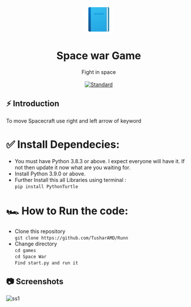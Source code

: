  <p align="center">
    <img alt="" height="80" src="./img/add-readme (1).png">
  </a>
</p>
<h1 align="center">Space war Game</h1>

<div align="center">
Fight in space 

</div>

<br />

<div align="center">
  <!-- Standard -->
  <a href="https://standardjs.com">
    <img src="https://img.shields.io/badge/code%20style-standard-brightgreen.svg?style=flat-square"
      alt="Standard" />
  </a>
</div>

## ⚡️  Introduction
To move Spacecraft use right and left arrow of keyword

# ✅ Install Dependecies:
  - You must have Python 3.8.3 or above. I expect everyone will have it. If not then update it now what are you waiting for.
  - Install Python 3.9.0 or above.
  - Further Install this all Libraries using terminal : <br>
    ```pip install PythonTurtle```

# 🏎️  How to Run the code:

- Clone this repository <br>
```git clone https://github.com/TusharAMD/Runn```
- Change directory <br>
```cd games``` <br>
```cd Space War```      <br>
```Find start.py and run it```

## 📷 Screenshots

![ss1](./img/spacess.png)
